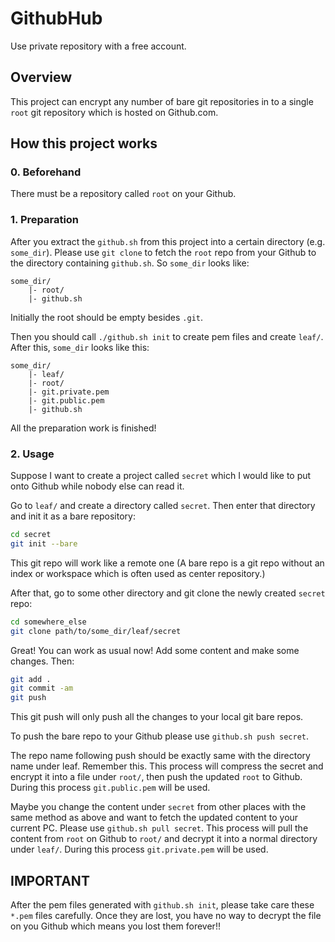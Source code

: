 # GithubHub

Use private repository with a free account.

## Overview

This project can encrypt any number of bare git repositories in to a single `root` git repository which is hosted on Github.com.

## How this project works

### 0. Beforehand

There must be a repository called `root` on your Github.

### 1. Preparation

After you extract the `github.sh` from this project into a certain directory (e.g. `some_dir`). Please use `git clone` to fetch the `root` repo from your Github to the directory containing `github.sh`.  So `some_dir` looks like:

```
some_dir/
    |- root/
    |- github.sh
```

Initially the root should be empty besides `.git`.

Then you should call `./github.sh init` to create pem files and create `leaf/`. After this, `some_dir` looks like this:

```
some_dir/
    |- leaf/
    |- root/
    |- git.private.pem
    |- git.public.pem
    |- github.sh
```

All the preparation work is finished!

### 2. Usage

Suppose I want to create a project called `secret` which I would like to put onto Github while nobody else can read it.

Go to `leaf/` and create a directory called `secret`. Then enter that directory and init it as a bare repository: 

``` bash
cd secret
git init --bare
```

This git repo will work like a remote one (A bare repo is a git repo without an index or workspace which is often used as center repository.)

After that, go to some other directory and git clone the newly created `secret` repo: 

``` bash
cd somewhere_else
git clone path/to/some_dir/leaf/secret
```

Great! You can work as usual now! Add some content and make some changes. Then:

``` bash
git add .
git commit -am
git push
```

This git push will only push all the changes to your local git bare repos. 

To push the bare repo to your Github please use `github.sh push secret`. 

The repo name following push should be exactly same with the directory name under leaf. Remember this. This process will compress the secret and encrypt it into a file under `root/`, then push the updated `root` to Github. During this process `git.public.pem` will be used.

Maybe you change the content under `secret` from other places with the same method as above and want to fetch the updated content to your current PC. Please use `github.sh pull secret`. This process will pull the content from `root` on Github to `root/` and decrypt it into a normal directory under `leaf/`. During this process `git.private.pem` will be used.

## IMPORTANT

After the pem files generated with `github.sh init`, please take care these `*.pem` files carefully. Once they are lost, you have no way to decrypt the file on you Github which means you lost them forever!!
